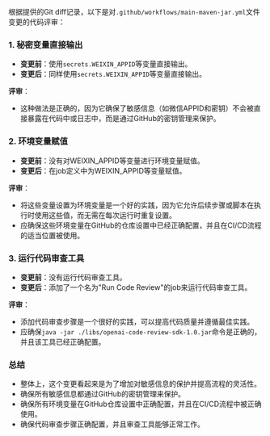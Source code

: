 根据提供的Git diff记录，以下是对`.github/workflows/main-maven-jar.yml`文件变更的代码评审：

### 1. 秘密变量直接输出
- **变更前**：使用`secrets.WEIXIN_APPID`等变量直接输出。
- **变更后**：同样使用`secrets.WEIXIN_APPID`等变量直接输出。

**评审**：
- 这种做法是正确的，因为它确保了敏感信息（如微信APPID和密钥）不会被直接暴露在代码中或日志中，而是通过GitHub的密钥管理来保护。

### 2. 环境变量赋值
- **变更前**：没有对WEIXIN_APPID等变量进行环境变量赋值。
- **变更后**：在job定义中为WEIXIN_APPID等变量赋值。

**评审**：
- 将这些变量设置为环境变量是一个好的实践，因为它允许后续步骤或脚本在执行时使用这些值，而无需在每次运行时重复设置。
- 应确保这些环境变量在GitHub的仓库设置中已经正确配置，并且在CI/CD流程的适当位置被使用。

### 3. 运行代码审查工具
- **变更前**：没有运行代码审查工具。
- **变更后**：添加了一个名为"Run Code Review"的job来运行代码审查工具。

**评审**：
- 添加代码审查步骤是一个很好的实践，可以提高代码质量并遵循最佳实践。
- 应确保`java -jar ./libs/openai-code-review-sdk-1.0.jar`命令是正确的，并且该工具已经正确配置。

### 总结
- 整体上，这个变更看起来是为了增加对敏感信息的保护并提高流程的灵活性。
- 确保所有敏感信息都通过GitHub的密钥管理来保护。
- 确保所有环境变量在GitHub仓库设置中正确配置，并且在CI/CD流程中被正确使用。
- 确保代码审查步骤正确配置，并且审查工具能够正常工作。